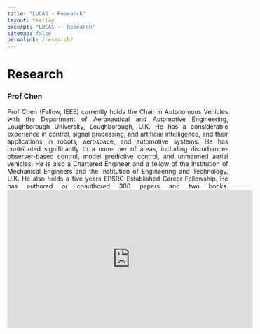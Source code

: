 ```yaml
---
title: "LUCAS - Research"
layout: textlay
excerpt: "LUCAS -- Research"
sitemap: false
permalink: /research/
---
```


# Research

### Prof Chen
<div markdown style="text-align: justify">
Prof Chen (Fellow, IEEE) currently holds the Chair in Autonomous Vehicles with the Department of Aeronautical and Automotive Engineering, Loughborough University, Loughborough, U.K. He has a considerable experience in control, signal processing, and artificial intelligence, and their applications in robots, aerospace, and automotive systems. He has contributed significantly to a num- ber of areas, including disturbance-observer-based control, model predictive control, and unmanned aerial vehicles. He is also a Chartered Engineer and a fellow of the Institution of Mechanical Engineers and the Institution of Engineering and Technology, U.K. He also holds a five years EPSRC Established Career Fellowship. He has authored or coauthored 300 papers and two books.

<iframe width="560" height="315" src="https://www.youtube.com/embed/C3fG6YDhtRI" title="YouTube video player" frameborder="0" allow="accelerometer; autoplay; clipboard-write; encrypted-media; gyroscope; picture-in-picture" allowfullscreen></iframe>

 </div>
 <br>
 <br>
 <br>
